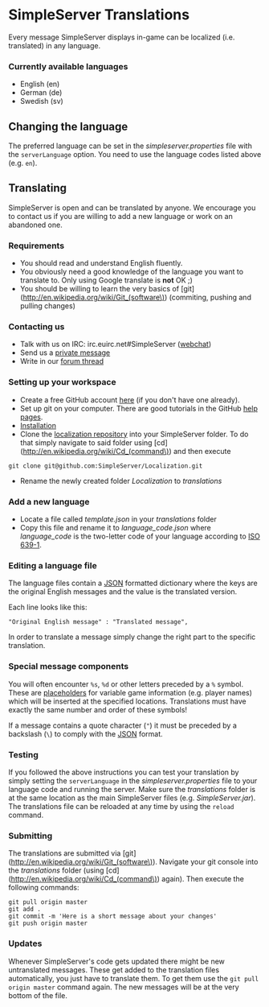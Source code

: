 SimpleServer Translations
=========================
Every message SimpleServer displays in-game can be localized (i.e. translated) in any language.

### Currently available languages
* English (en)
* German (de)
* Swedish (sv)

## Changing the language
The preferred language can be set in the *simpleserver.properties* file with the `serverLanguage` option. You need to use the language codes listed above (e.g. `en`).

## Translating
SimpleServer is open and can be translated by anyone.
We encourage you to contact us if you are willing to add a new language or work on an abandoned one.

### Requirements
* You should read and understand English fluently.
* You obviously need a good knowledge of the language you want to translate to. Only using Google translate is **not** OK ;)
* You should be willing to learn the very basics of [git](http://en.wikipedia.org/wiki/Git_(software\)) (commiting, pushing and pulling changes)

### Contacting us
* Talk with us on IRC: irc.euirc.net#SimpleServer ([webchat](http://www.mibbit.com/?server=irc.euirc.net&channel=%23SimpleServer))
* Send us a [private message](https://github.com/inbox/new/sadimusi)
* Write in our [forum thread](http://www.minecraftforum.net/topic/309373-software-simpleserver-wrapper-813-166/)

### Setting up your workspace
* Create a free GitHub account [here](https://github.com/signup/free) (if you don't have one already).
* Set up git on your computer. There are good tutorials in the GitHub [help pages](http://help.github.com/set-up-git-redirect).
* [Installation](https://github.com/SimpleServer/SimpleServer/wiki/Installation)
* Clone the [localization repository](https://github.com/SimpleServer/Localization) into your SimpleServer folder. To do that simply navigate to said folder using [cd](http://en.wikipedia.org/wiki/Cd_(command\)) and then execute <br>
```
git clone git@github.com:SimpleServer/Localization.git
```
* Rename the newly created folder *Localization* to *translations*

### Add a new language
* Locate a file called *template.json* in your *translations* folder
* Copy this file and rename it to *language_code.json* where *language_code* is the two-letter code of your language according to [ISO 639-1](http://en.wikipedia.org/wiki/List_of_ISO_639-1_codes).

### Editing a language file
The language files contain a [JSON](http://www.json.org/) formatted dictionary where the keys are the original English messages and the value is the translated version.

Each line looks like this:
```
"Original English message" : "Translated message",
```

In order to translate a message simply change the right part to the specific translation.

### Special message components
You will often encounter `%s`, `%d` or other letters preceded by a `%` symbol. These are [placeholders](http://download.oracle.com/javase/6/docs/api/java/util/Formatter.html) for variable game information (e.g. player names) which will be inserted at the specified locations. Translations must have exactly the same number and order of these symbols!

If a message contains a quote character (`"`) it must be preceded by a backslash (`\`) to comply with the [JSON](http://www.json.org/) format.

### Testing
If you followed the above instructions you can test your translation by simply setting the `serverLanguage` in the *simpleserver.properties* file to your language code and running the server. Make sure the *translations* folder is at the same location as the main SimpleServer files (e.g. *SimpleServer.jar*). 
The translations file can be reloaded at any time by using the `reload` command.

### Submitting
The translations are submitted via [git](http://en.wikipedia.org/wiki/Git_(software\)). Navigate your git console into the *translations* folder (using [cd](http://en.wikipedia.org/wiki/Cd_(command\)) again). Then execute the following commands:
```
git pull origin master
git add .
git commit -m 'Here is a short message about your changes'
git push origin master
```

### Updates
Whenever SimpleServer's code gets updated there might be new untranslated messages. These get added to the translation files automatically, you just have to translate them. To get them use the `git pull origin master` command again. The new messages will be at the very bottom of the file.
